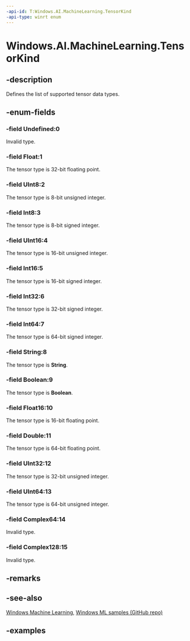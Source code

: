 ```yaml
---
-api-id: T:Windows.AI.MachineLearning.TensorKind
-api-type: winrt enum
---
```


<!-- Enumeration syntax.
public enum TensorKind : int
-->

# Windows.AI.MachineLearning.TensorKind

## -description
Defines the list of supported tensor data types.

## -enum-fields
### -field Undefined:0
Invalid type.

### -field Float:1
The tensor type is 32-bit floating point.

### -field UInt8:2
The tensor type is 8-bit unsigned integer.

### -field Int8:3
The tensor type is 8-bit signed integer.

### -field UInt16:4
The tensor type is 16-bit unsigned integer.

### -field Int16:5
The tensor type is 16-bit signed integer.

### -field Int32:6
The tensor type is 32-bit signed integer.

### -field Int64:7
The tensor type is 64-bit signed integer.

### -field String:8
The tensor type is **String**.

### -field Boolean:9
The tensor type is **Boolean**.

### -field Float16:10
The tensor type is 16-bit floating point.

### -field Double:11
The tensor type is 64-bit floating point.

### -field UInt32:12
The tensor type is 32-bit unsigned integer.

### -field UInt64:13
The tensor type is 64-bit unsigned integer.

### -field Complex64:14
Invalid type.

### -field Complex128:15
Invalid type.

## -remarks

## -see-also
[Windows Machine Learning](https://docs.microsoft.com/windows/ai/), [Windows ML samples (GitHub repo)](https://github.com/Microsoft/Windows-Machine-Learning)

## -examples
